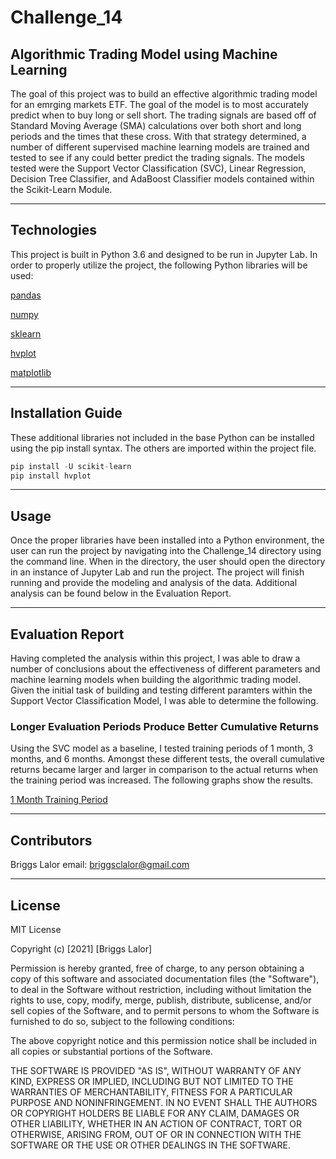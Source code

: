 # Challenge_14

## Algorithmic Trading Model using Machine Learning 

The goal of this project was to build an effective algorithmic trading model for an emrging markets ETF. The goal of the model is to most accurately predict when to buy long or sell short. The trading signals are based off of Standard Moving Average (SMA) calculations over both short and long periods and the times that these cross. With that strategy determined, a number of different supervised machine learning models are trained and tested to see if any could better predict the trading signals. The models tested were the Support Vector Classification (SVC), Linear Regression, Decision Tree Classifier, and AdaBoost Classifier models contained within the Scikit-Learn Module. 

---

## Technologies

This project is built in Python 3.6 and designed to be run in Jupyter Lab. In order to properly utilize the project, the following Python libraries will be used:

   [pandas](https://pandas.pydata.org/docs/)

   [numpy](https://numpy.org/)

   [sklearn](https://scikit-learn.org/stable/)
   
   [hvplot](https://hvplot.holoviz.org/index.html)
   
   [matplotlib](https://matplotlib.org/stable/users/index)


---

## Installation Guide

These additional libraries not included in the base Python can be installed using the pip install syntax. The others are imported within the project file. 

```python
pip install -U scikit-learn
pip install hvplot
```


---

## Usage

Once the proper libraries have been installed into a Python environment, the user can run the project by navigating into the Challenge_14 directory using the command line. When in the directory, the user should open the directory in an instance of Jupyter Lab and run the project. The project will finish running and provide the modeling and analysis of the data. Additional analysis can be found below in the Evaluation Report. 

---

## Evaluation Report

Having completed the analysis within this project, I was able to draw a number of conclusions about the effectiveness of different parameters and machine learning models when building the algorithmic trading model. Given the initial task of building and testing different paramters within the Support Vector Classification Model, I was able to determine the following. 

### Longer Evaluation Periods Produce Better Cumulative Returns

Using the SVC model as a baseline, I tested training periods of 1 month, 3 months, and 6 months. Amongst these different tests, the overall cumulative returns became larger and larger in comparison to the actual returns when the training period was increased. The following graphs show the results. 

[1 Month Training Period](model_returns_testing.png)


---

## Contributors

Briggs Lalor
email: briggsclalor@gmail.com

---

## License

MIT License

Copyright (c) [2021] [Briggs Lalor]

Permission is hereby granted, free of charge, to any person obtaining a copy
of this software and associated documentation files (the "Software"), to deal
in the Software without restriction, including without limitation the rights
to use, copy, modify, merge, publish, distribute, sublicense, and/or sell
copies of the Software, and to permit persons to whom the Software is
furnished to do so, subject to the following conditions:

The above copyright notice and this permission notice shall be included in all
copies or substantial portions of the Software.

THE SOFTWARE IS PROVIDED "AS IS", WITHOUT WARRANTY OF ANY KIND, EXPRESS OR
IMPLIED, INCLUDING BUT NOT LIMITED TO THE WARRANTIES OF MERCHANTABILITY,
FITNESS FOR A PARTICULAR PURPOSE AND NONINFRINGEMENT. IN NO EVENT SHALL THE
AUTHORS OR COPYRIGHT HOLDERS BE LIABLE FOR ANY CLAIM, DAMAGES OR OTHER
LIABILITY, WHETHER IN AN ACTION OF CONTRACT, TORT OR OTHERWISE, ARISING FROM,
OUT OF OR IN CONNECTION WITH THE SOFTWARE OR THE USE OR OTHER DEALINGS IN THE
SOFTWARE.
